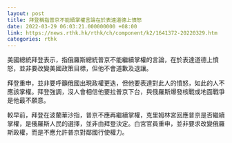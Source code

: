 ```yaml
---
layout: post
title: 拜登稱指普京不能續掌權言論在於表達道德上憤怒
date: 2022-03-29 06:03:21.000000000 +08:00
link: https://news.rthk.hk/rthk/ch/component/k2/1641372-20220329.htm
categories: rthk
---
```


美國總統拜登表示，指俄羅斯總統普京不能繼續掌權的言論，在於表達道德上憤怒，並非要改變美國政策目標，但他不會道歉及退讓。

拜登重申，並非要呼籲俄國出現政權更迭，但他要表達對此人的憤怒，如此的人不應該掌權。拜登強調，沒人會相信他要拉普京下台，與俄羅斯爆發核戰或地面戰爭是他最不願意。

較早前，拜登在波蘭華沙指，普京不應再繼續掌權，克里姆林宮回應普京是否繼續掌權，是俄羅斯人民的選擇，並非由拜登決定。白宮官員重申，並非要求改變俄羅斯政權，而是不應允許普京對鄰國行使權力。
